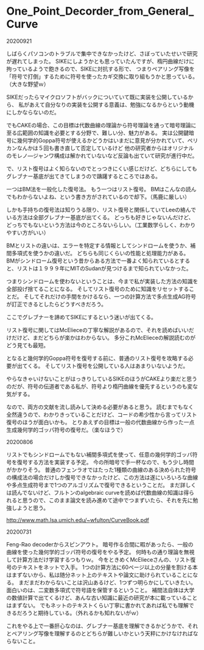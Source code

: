 # One_Point_Decorder_from_General_Curve

20200921

しばらくパソコンのトラブルで集中できなかったけど、さぼっていたせいで研究が遅れてしまった。
SIKEにしようかとも思っていたんですが、楕円曲線だけに拘っているようで飽きるので、SIKEに対抗する形で、
つまりペアリング写像を「符号で打倒」するために符号を使ったカギ交換に取り組もうかと思っている。（大きな野望ｗ）

SIKEだったらマイクロソフトがバックについていて既に実装を公開しているから、
私があえて自分なりの実装を公開する意義は、勉強になるからという動機にしかならないのだ。

でもCAKEの場合、この目標は代数曲線の理論から符号理論を通って暗号理論に至る広範囲の知識を必要とする分野で、難しい分、魅力がある。
実は公開鍵暗号に幾何学的Goppa符号が使えるかどうかはいまだに意見が分かれていて、ペリカンなんかは５回も書き直して否定しているけど
他の研究者からはオリジナルのモレノ―ジャンワ構成は解かれていないなど反論も出ていて研究が進行中だ。

で、リスト復号はよく知らないのでとっつきにくい感じだけど、どちらにしても
グレブナー基底が出てきてしまうので躊躇するところではある。

一つはBM法を一般化した復号法。
もう一つはリスト復号。
BMはこんなの読んでもわからないよね、という書き方がされているので却下。（馬鹿に厳しい）

しかも手持ちの復号法は知りうる限り、リスト復号と関係していてLeeの絡んでいる方法は全部グレブナー基底が出てくる。
どっちも好きじゃないんだけど、どっちでもないという方法は今のところないらしい。（工業数学らしく、わかりやすい方がいい）

BMとリストの違いは、エラーを特定する情報としてシンドロームを使うか、補間多項式を使うかの違いだ。
どちらも同じくらいの性能と処理能力がある。
BMがシンドローム復号という昔からある方法で一番よく知られているとすると、リストは１９９９年にMITのSudanが見つけるまで知られていなかった。

つまりシンドロームを使わないということは、今まで私が実装した方法の知識を全部投げ捨てることになる。
そしてリスト復号のために知識をリセットすることだ。
そしてそれだけの手間をかけるなら、一つの計算方法で多点生成AG符号が訂正できるとしたらどうすべきだろう。

ここでグレブナーを諦めてSIKEにするという迷いが出てくる。

リスト復号に関してはMcElieceの丁寧な解説があるので、それを読めばいいだけだけど、まだどちらが楽かはわからない。
多分これMcElieceの解説読むのがどう見ても最短。

となると幾何学的Goppa符号を復号する前に、普通のリスト復号を攻略する必要が出てくる。
そしてリスト復号を公開している人はあまりいないようだ。

やらなきゃいけないことがはっきりしているSIKEのほうがCAKEより楽だと思うのだが、符号の伝道者である私が、符号より楕円曲線を優先するというのも変な気がする。

なので、両方の文献を流し読みして決める必要があると思う。
読むまでもなく全然違うので、わかりきっていることだけど、コードの希少性から言ってリスト復号のほうが面白いかも。
とりあえずの目標は一般の代数曲線から作った一点生成幾何学的ゴッパ符号の復号だ。（楽なほうで）


20200806

リストでもシンドロームでもない補間多項式を使って、任意の幾何学的ゴッパ符号を復号する方法を実装する予定。
今の所暗号で手一杯なので、もう少し時間がかかりそう。
普通のフェンラオではたった1種類の曲線のある決められた符号の構成法の場合だけしか復号できなかったけど、この方法は遂にいろいろな曲線や多点生成符号まで1つのアルゴリズムで復号できるということだ。
まだ詳しくは読んでないけど、フルトンのalgebraic curveを読めば代数曲線の知識は得られると思うので、このまま論文を読み進めて途中でつまずいたら、それを先に勉強しようと思う。

http://www.math.lsa.umich.edu/~wfulton/CurveBook.pdf

20200731

Feng-Rao decoderからスピンアウト。
暗号作る合間に暇があったら、一般の曲線を使った幾何学的ゴッパ符号の復号をやる予定。
何時もの通り理論を無視して計算方法だけ学習するつもりｗ。
今をときめくMcElieceさんの、リスト復号のテキストをネットで入手。
1つの計算方法に60ページ以上の分量を割ける本はまずないから、私は随分ネット上のテキストや論文に助けられていることになる。
まだまだわからないことは沢山あるけど、1つずつ明らかにしていきたい。
面白いのは、二変数多項式で符号語を保管するということ。
補間法自体は大学の数値計算で出てくるけど、あんな古い知識に最近の研究が本に載っていることはまずない。
でもネットのテキストくらい丁寧に書かれてあれば私でも理解できるだろうと期待している。（外れるかも知れないがｗ）

これをやる上で一番肝心なのは、グレブナー基底を理解できるかどうかで、それとペアリング写像を理解するのとどちらが難しいかという天秤にかけなければならないこと。


